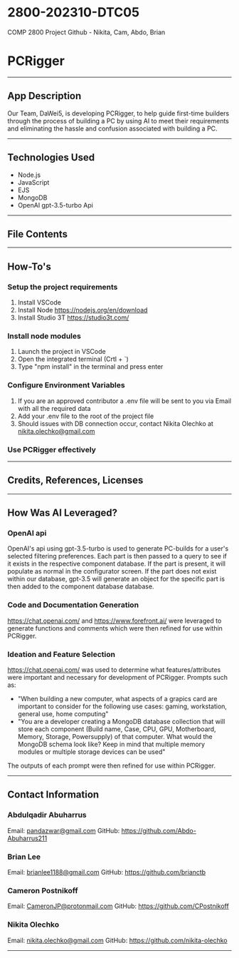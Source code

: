 # 2800-202310-DTC05
COMP 2800 Project Github - Nikita, Cam, Abdo, Brian

# PCRigger

---

## App Description

Our Team, DaWei5, is developing PCRigger, to help guide first-time builders through the process of building a PC by using AI to meet their requirements and eliminating the hassle and confusion associated with building a PC.

---

## Technologies Used

- Node.js
- JavaScript
- EJS
- MongoDB
- OpenAI gpt-3.5-turbo Api

---

## File Contents

---

## How-To's

### Setup the project requirements
1. Install VSCode
2. Install Node <https://nodejs.org/en/download>
3. Install Studio 3T <https://studio3t.com/>

### Install node modules
1. Launch the project in VSCode
2. Open the integrated terminal (Crtl + `)
3. Type "npm install" in the terminal and press enter

### Configure Environment Variables
1. If you are an approved contributor a .env file will be sent to you via Email with all the required data
2. Add your .env file to the root of the project file
3. Should issues with DB connection occur, contact Nikita Olechko at nikita.olechko@gmail.com 

### 

### Use PCRigger effectively

---

## Credits, References, Licenses

---

## How Was AI Leveraged?

### OpenAI api

OpenAI's api using gpt-3.5-turbo is used to generate PC-builds for a user's selected filtering preferences. Each part is then passed to a query to see if it exists in the respective component database. If the part is present, it will populate as normal in the configurator screen. If the part does not exist within our database, gpt-3.5 will generate an object for the specific part is then added to the component database database.

### Code and Documentation Generation

<https://chat.openai.com/> and <https://www.forefront.ai/> were leveraged to generate functions and comments which were then refined for use within PCRigger.

### Ideation and Feature Selection

<https://chat.openai.com/> was used to determine what features/attributes were important and necessary for development of PCRigger. Prompts such as:
- "When building a new computer, what aspects of a grapics card are important to consider for the following use cases: gaming, workstation, general use, home computing"
- "You are a developer creating a MongoDB database collection that will store each component (Build name, Case, CPU, GPU, Motherboard, Memory, Storage, Powersupply) of that computer. What would the MongoDB schema look like? Keep in mind that multiple memory modules or multiple storage devices can be used"

The outputs of each prompt were then refined for use within PCRigger.

---

## Contact Information
### Abdulqadir Abuharrus
Email: pandazwar@gmail.com
GitHub: <https://github.com/Abdo-Abuharrus211>

### Brian Lee
Email: brianlee1188@gmail.com 
GitHub: <https://github.com/brianctb>

### Cameron Postnikoff
Email: CameronJP@protonmail.com 
GitHub: <https://github.com/CPostnikoff>

### Nikita Olechko
Email: nikita.olechko@gmail.com 
GitHub: <https://github.com/nikita-olechko>

---
